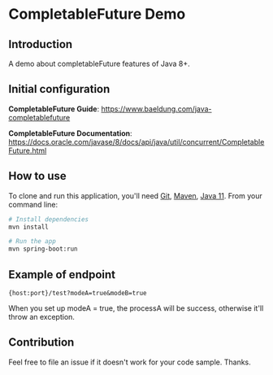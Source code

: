  # CompletableFuture Demo
## Introduction
A demo about completableFuture features of Java 8+.

## Initial configuration
**CompletableFuture Guide**: https://www.baeldung.com/java-completablefuture

**CompletableFuture Documentation**:  https://docs.oracle.com/javase/8/docs/api/java/util/concurrent/CompletableFuture.html

 
## How to use
To clone and run this application, you'll need [Git](https://git-scm.com), [Maven](https://maven.apache.org/), [Java 11](https://openjdk.java.net/projects/jdk/11/). From your command line:

```bash
# Install dependencies
mvn install

# Run the app
mvn spring-boot:run
```
## Example of endpoint 
```{host:port}/test?modeA=true&modeB=true ```

When you set up modeA = true, the processA will be success, otherwise it'll throw an exception.
 


 
## Contribution
Feel free to file an issue if it doesn't work for your code sample. Thanks.
